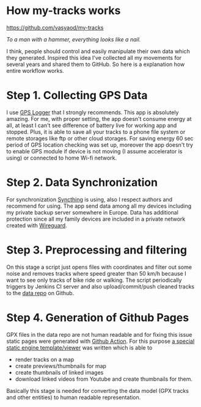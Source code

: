 # How my-tracks works

https://github.com/vasyaod/my-tracks

_To a man with a hammer, everything looks like a nail._

I think, people should control and easily manipulate their own data which they generated. Inspired 
this idea I've collected all my movements for several years and shared them to GitHub. So here is 
a explanation how entire workflow works.

# Step 1. Collecting GPS Data

I use [GPS Logger](https://f-droid.org/en/packages/com.mendhak.gpslogger/) that I strongly recommends.
This app is absolutely amazing. For me, with proper setting, the app doesn't consume energy at all, 
at least I can't see difference of battery live for working app and stopped. Plus, it is able to save 
all your tracks to a phone file system or remote storages like ftp or other cloud storages. For saving 
energy 60 sec period of GPS location checking was set up, moreover the app doesn't try to enable GPS module 
if device is not moving (I assume accelerator is using) or connected to home Wi-fi network.

# Step 2. Data Synchronization

For synchronization [Syncthing](https://syncthing.net/) is using, also I respect authors and recommend 
for using. The app send data among all my devices including my private backup server somewhere in 
Europe. Data has additional protection since all my family devices are included in a private network 
created with [Wireguard](https://www.wireguard.com/).

# Step 3. Preprocessing and filtering

On this stage a script just opens files with coordinates and filter out some noise and removes tracks 
where speed greater than 50 km/h because I want to see only tracks of bike ride or walking. The script 
periodically triggers by Jenkins CI server and also upload/commit/push cleaned tracks to the 
[data repo](https://github.com/vasyaod/my-tracks-data) on Github.

# Step 4. Generation of Github Pages

GPX files in the data repo are not human readable and for fixing this issue static pages were generated
with [Github Action](https://github.com/vasyaod/my-tracks-data/blob/main/.github/workflows/etl.yml). 
For this purpose [a special static engine template/viewer](https://github.com/vasyaod/my-trips-viewer) was 
written which is able to
 
 * render tracks on a map
 * create previews/thumbnails for map
 * create thumbnails of linked images
 * download linked videos from Youtube and create thumbnails for them.

Basically this stage is needed for converting the data model (GPX tracks and other entities) to human 
readable representation.